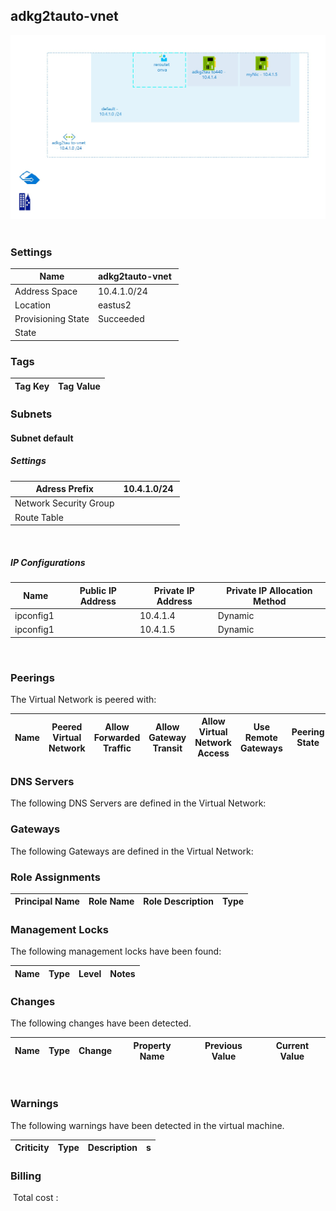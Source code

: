 
## adkg2tauto-vnet 
![alt text](/assets/0e87ad201c2b49609107cac76e9e4cfe.jpg) 
### Settings


| Name | adkg2tauto-vnet  |
| --- | --- |
| Address Space | 10.4.1.0/24  |
| Location | eastus2  |
| Provisioning State | Succeeded  |
| State |   |


### Tags


| Tag Key | Tag Value |
| --- | --- |

### Subnets

#### Subnet default

##### Settings


| Adress Prefix | 10.4.1.0/24  |
| --- | --- |
| Network Security Group |   |
| Route Table |   |

 
##### IP Configurations


| Name | Public IP Address | Private IP Address | Private IP Allocation Method |
| --- | --- | --- | --- |
| ipconfig1  |   | 10.4.1.4  | Dynamic  |
| ipconfig1  |   | 10.4.1.5  | Dynamic  |
 
### Peerings
The Virtual Network is peered with:

| Name | Peered Virtual Network | Allow Forwarded Traffic | Allow Gateway Transit | Allow Virtual Network Access | Use Remote Gateways | Peering State |
| --- | --- | --- | --- | --- | --- | --- |

### DNS Servers
The following DNS Servers are defined in the Virtual Network:

### Gateways
The following Gateways are defined in the Virtual Network:
 
### Role Assignments


| Principal Name | Role Name | Role Description | Type |
| --- | --- | --- | --- |

### Management Locks
The following management locks have been found: 

| Name | Type | Level | Notes |
| --- | --- | --- | --- |

### Changes
The following changes have been detected. 

| Name | Type | Change | Property Name | Previous Value | Current Value |
| --- | --- | --- | --- | --- | --- |
 
### Warnings
The following warnings have been detected in the virtual machine. 

| Criticity | Type | Description | s |
| --- | --- | --- | --- |

### Billing
 Total cost : 
